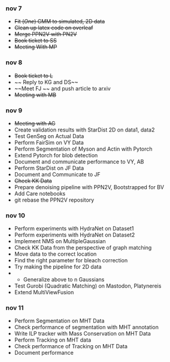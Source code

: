 ### nov 7 
* ~~Fit (*One*) GMM to simulated, 2D data~~ 
* ~~Clean up latex code on overleaf~~
* ~~Merge PPN2V with PN2V~~
* ~~Book ticket to SS~~
* ~~Meeting With MP~~


### nov 8
* ~~Book ticket to L~~
* ~~ Reply to KG and DS~~
* ~~Meet FJ ~~ and push article to arxiv
* ~~Meeting with MB~~

### nov 9
* ~~Meeting with AG~~
* Create validation results with StarDist 2D on data1, data2
* Test GenSeg on Actual Data
* Perform FairSim on VY Data
* Perform Segmentation of Myson and Actin with Pytorch
* Extend Pytorch for blob detection
* Document and communicate performance to VY, AB
* Perform StarDist on JF Data
* Document and Communicate to JF
* ~~Check KK Data~~
* Prepare denoising pipeline with PPN2V, Bootstrapped for BV
* Add Care notebooks 
* git rebase the PPN2V repository


### nov 10
* Perform experiments with HydraNet on Dataset1
* Perform experiments with HydraNet on Dataset2
* Implement NMS on MultipleGaussian
* Check KK Data from the perspective of graph matching
* Move data to the correct location
* Find the right parameter for bleach correction
* Try making the pipeline for 2D data
* * Generalize above to n Gaussians
* Test Gurobi (Quadratic Matching) on Mastodon, Platynereis 
* Extend MultiViewFusion


### nov 11
* Perform Segmentation on MHT Data
* Check performance of segmentation with MHT annotation
* Write ILP tracker with Mass Conservation on MHT Data
* Perform Tracking on MHT data
* Check performance of Tracking on MHT Data
* Document performance



